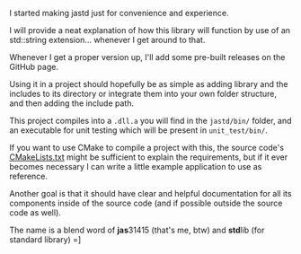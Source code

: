 I started making jastd just for convenience and experience.

I will provide a neat explanation of how this library will function by use of an std::string extension... whenever I get around to that.

Whenever I get a proper version up, I'll add some pre-built releases on the GitHub page.

Using it in a project should hopefully be as simple as adding library and the includes to its directory or integrate them into your own folder structure, and then adding the include path.

This project compiles into a `.dll.a` you will find in the `jastd/bin/` folder, and an executable for unit testing which will be present in `unit_test/bin/`.

If you want to use CMake to compile a project with this, the source code's [CMakeLists.txt](CMakeLists.txt) might be sufficient to explain the requirements, but if it ever becomes necessary I can write a little example application to use as reference.

Another goal is that it should have clear and helpful documentation for all its components inside of the source code (and if possible outside the source code as well).

The name is a blend word of **jas**31415 (that's me, btw) and **std**lib (for standard library) =]
